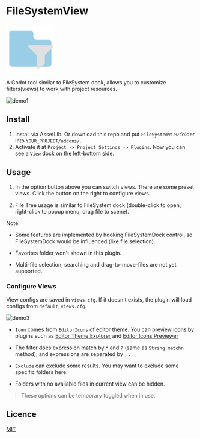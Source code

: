 # FileSystemView

![icon](images/icon.png)

A Godot tool similar to FileSystem dock, allows you to customize filters(views) to work with project resources.

![demo1](https://user-images.githubusercontent.com/12966814/86585984-cdc02c80-bfb9-11ea-8458-cc5601eaaba5.gif)

## Install

1. Install via AssetLib. Or download this repo and put `FileSystemView` folder into `YOUR_PROJECT/addons/`.
2. Activate it at `Project -> Project Settings -> Plugins`. Now you can see a `View` dock on the left-bottom side.

## Usage

1. In the option button above you can switch views. There are some preset views. Click the button on the right to configure views.

2. File Tree usage is similar to FileSystem dock (double-click to open, right-click to popup menu, drag file to scene).

Note:

- Some features are implemented by hooking FileSystemDock control, so FileSystemDock would be influenced (like file selection).

- Favorites folder won't shown in this plugin.

- Multi-file selection, searching and drag-to-move-files are not yet supported.

### Configure Views

View configs are saved in `views.cfg`. If it doesn't exists, the plugin will load configs from `default_views.cfg`.

![demo3](https://user-images.githubusercontent.com/12966814/86586164-0f50d780-bfba-11ea-8deb-a3ece305281b.png)

- `Icon` comes from `EditorIcons` of editor theme. You can preview icons by plugins such as [Editor Theme Explorer](https://godotengine.org/asset-library/asset/557) and [Editor Icons Previewer](https://godotengine.org/asset-library/asset/374)

- The filter does expression match by `*` and `?` (same as `String.matchn` method), and expressions are separated by `;` .

- `Exclude` can exclude some results. You may want to exclude some specific folders here.

- Folders with no available files in current view can be hidden.

> These options can be temporary toggled when in use.

## Licence

[MIT](LICENSE)

